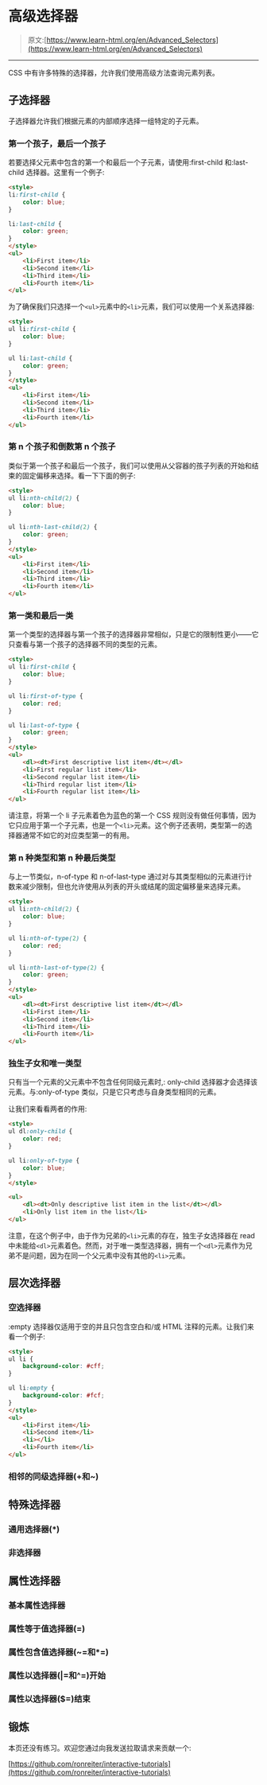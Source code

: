# 高级选择器

> 原文:[https://www.learn-html.org/en/Advanced_Selectors](https://www.learn-html.org/en/Advanced_Selectors)

* * *

CSS 中有许多特殊的选择器，允许我们使用高级方法查询元素列表。

## 子选择器

子选择器允许我们根据元素的内部顺序选择一组特定的子元素。

### 第一个孩子，最后一个孩子

若要选择父元素中包含的第一个和最后一个子元素，请使用:first-child 和:last-child 选择器。这里有一个例子:

```html
<style>
li:first-child {
    color: blue;
}

li:last-child {
    color: green;
}
</style>
<ul>
    <li>First item</li>
    <li>Second item</li>
    <li>Third item</li>
    <li>Fourth item</li>
</ul> 
```

为了确保我们只选择一个`<ul>`元素中的`<li>`元素，我们可以使用一个关系选择器:

```html
<style>
ul li:first-child {
    color: blue;
}

ul li:last-child {
    color: green;
}
</style>
<ul>
    <li>First item</li>
    <li>Second item</li>
    <li>Third item</li>
    <li>Fourth item</li>
</ul> 
```

### 第 n 个孩子和倒数第 n 个孩子

类似于第一个孩子和最后一个孩子，我们可以使用从父容器的孩子列表的开始和结束的固定偏移来选择。看一下下面的例子:

```html
<style>
ul li:nth-child(2) {
    color: blue;
}

ul li:nth-last-child(2) {
    color: green;
}
</style>
<ul>
    <li>First item</li>
    <li>Second item</li>
    <li>Third item</li>
    <li>Fourth item</li>
</ul> 
```

### 第一类和最后一类

第一个类型的选择器与第一个孩子的选择器非常相似，只是它的限制性更小——它只查看与第一个孩子的选择器不同的类型的元素。

```html
<style>
ul li:first-child {
    color: blue;
}

ul li:first-of-type {
    color: red;
}

ul li:last-of-type {
    color: green;
}
</style>
<ul>
    <dl><dt>First descriptive list item</dt></dl>
    <li>First regular list item</li>
    <li>Second regular list item</li>
    <li>Third regular list item</li>
    <li>Fourth regular list item</li>
</ul> 
```

请注意，将第一个 li 子元素着色为蓝色的第一个 CSS 规则没有做任何事情，因为它只应用于第一个子元素，也是一个`<li>`元素。这个例子还表明，类型第一的选择器通常不如它的对应类型第一的有用。

### 第 n 种类型和第 n 种最后类型

与上一节类似，n-of-type 和 n-of-last-type 通过对与其类型相似的元素进行计数来减少限制，但也允许使用从列表的开头或结尾的固定偏移量来选择元素。

```html
<style>
ul li:nth-child(2) {
    color: blue;
}

ul li:nth-of-type(2) {
    color: red;
}

ul li:nth-last-of-type(2) {
    color: green;
}
</style>
<ul>
    <dl><dt>First descriptive list item</dt></dl>
    <li>First item</li>
    <li>Second item</li>
    <li>Third item</li>
    <li>Fourth item</li>
</ul> 
```

### 独生子女和唯一类型

只有当一个元素的父元素中不包含任何同级元素时,: only-child 选择器才会选择该元素。与:only-of-type 类似，只是它只考虑与自身类型相同的元素。

让我们来看看两者的作用:

```html
<style>
ul dl:only-child {
    color: red;
}

ul li:only-of-type {
    color: blue;
}
</style>

<ul>
    <dl><dt>Only descriptive list item in the list</dt></dl>
    <li>Only list item in the list</li>
</ul> 
```

注意，在这个例子中，由于作为兄弟的`<li>`元素的存在，独生子女选择器在 read 中未能给`<dl>`元素着色。然而，对于唯一类型选择器，拥有一个`<dl>`元素作为兄弟不是问题，因为在同一个父元素中没有其他的`<li>`元素。

## 层次选择器

### 空选择器

:empty 选择器仅适用于空的并且只包含空白和/或 HTML 注释的元素。让我们来看一个例子:

```html
<style>
ul li {
    background-color: #cff;
}

ul li:empty {
    background-color: #fcf;
}
</style>
<ul>
    <li>First item</li>
    <li>Second item</li>
    <li></li>
    <li>Fourth item</li>
</ul> 
```

### 相邻的同级选择器(+和~)

## 特殊选择器

### 通用选择器(*)

### 非选择器

## 属性选择器

### 基本属性选择器

### 属性等于值选择器(=)

### 属性包含值选择器(~=和*=)

### 属性以选择器(|=和^=)开始

### 属性以选择器($=)结束

## 锻炼

本页还没有练习。欢迎您通过向我发送拉取请求来贡献一个:

[https://github.com/ronreiter/interactive-tutorials](https://github.com/ronreiter/interactive-tutorials)